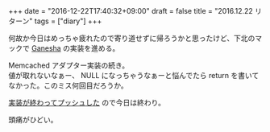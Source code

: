 +++
date = "2016-12-22T17:40:32+09:00"
draft = false
title = "2016.12.22 リターン"
tags = ["diary"]
+++

何故か今日はめっちゃ疲れたので寄り道せずに帰ろうかと思ったけど、下北のマックで [Ganesha](https://github.com/ackintosh/ganesha) の実装を進める。

<!--more-->

Memcached アダプター実装の続き。  
値が取れないなぁー、 NULL になっちゃうなぁーと悩んでたら return を書いてなかった。このミス何回目だろうか。

[実装が終わってプッシュした](https://github.com/ackintosh/ganesha/commit/b698375151c68d7d181654563aeb67202e0743f4) ので今日は終わり。

頭痛がひどい。
